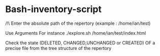 # Bash-inventory-script


/!\ Enter the absolute path of the repertory (example : /home/ian/test)

Use Arguments
For instance ./explore.sh /home/ian/test/index.html



Check the state (DELETED, CHANGED,UNCHANGED or CREATED) OF a precise file from the tree structure of the repertory
